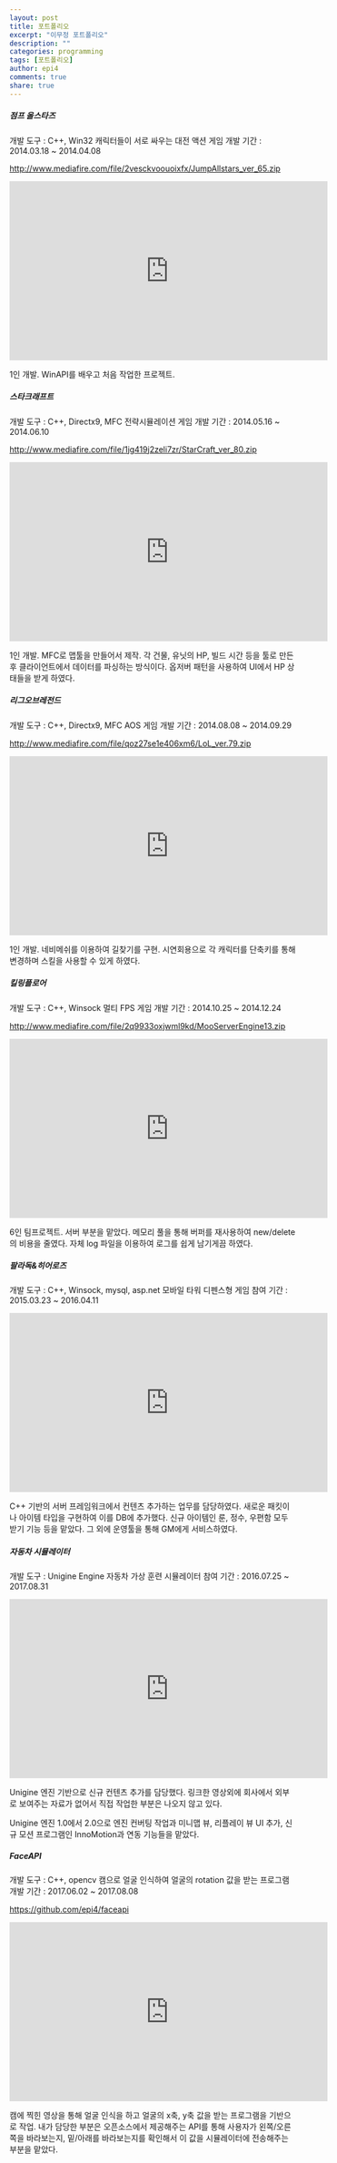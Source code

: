 ```yaml
---
layout: post
title: 포트폴리오
excerpt: "이무정 포트폴리오"
description: ""
categories: programming
tags: [포트폴리오]
author: epi4
comments: true
share: true
---
```


##### 점프 올스타즈
개발 도구 : C++, Win32
캐릭터들이 서로 싸우는 대전 액션 게임
개발 기간 : 2014.03.18 ~ 2014.04.08

http://www.mediafire.com/file/2vesckvoouoixfx/JumpAllstars_ver_65.zip

<iframe width="560" height="315" src="https://www.youtube.com/embed/Su7p872klT4" frameborder="0" allowfullscreen></iframe>

1인 개발. WinAPI를 배우고 처음 작업한 프로젝트.

##### 스타크래프트
개발 도구 : C++, Directx9, MFC
전략시뮬레이션 게임
개발 기간 : 2014.05.16 ~ 2014.06.10

http://www.mediafire.com/file/1jg419j2zeli7zr/StarCraft_ver_80.zip

<iframe width="560" height="315" src="https://www.youtube.com/embed/hFHVYx8Zppc" frameborder="0" allowfullscreen></iframe>

1인 개발. MFC로 맵툴을 만들어서 제작. 각 건물, 유닛의 HP, 빌드 시간 등을 툴로 만든 후 클라이언트에서 데이터를 파싱하는 방식이다. 옵저버 패턴을 사용하여 UI에서 HP 상태들을 받게 하였다.

##### 리그오브레전드
개발 도구 : C++, Directx9, MFC
AOS 게임
개발 기간 : 2014.08.08 ~ 2014.09.29

http://www.mediafire.com/file/qoz27se1e406xm6/LoL_ver.79.zip

<iframe width="560" height="315" src="https://www.youtube.com/embed/uJ4ETEhGc9c" frameborder="0" allowfullscreen></iframe>

1인 개발. 네비메쉬를 이용하여 길찾기를 구현. 시연회용으로 각 캐릭터를 단축키를 통해 변경하며 스킬을 사용할 수 있게 하였다.

##### 킬링플로어
개발 도구 : C++, Winsock
멀티 FPS 게임
개발 기간 : 2014.10.25 ~ 2014.12.24

http://www.mediafire.com/file/2q9933oxjwml9kd/MooServerEngine13.zip

<iframe width="560" height="315" src="https://www.youtube.com/embed/dBJnLg2pYzc" frameborder="0" allowfullscreen></iframe>

6인 팀프로젝트. 서버 부분을 맡았다. 메모리 풀을 통해 버퍼를 재사용하여 new/delete의 비용을 줄였다. 자체 log 파일을 이용하여 로그를 쉽게 남기게끔 하였다.

##### 팔라독&히어로즈
개발 도구 : C++, Winsock, mysql, asp.net
모바일 타워 디펜스형 게임
참여 기간 : 2015.03.23 ~ 2016.04.11

<iframe width="560" height="315" src="https://www.youtube.com/embed/f2aRNIY_UCw" frameborder="0" allowfullscreen></iframe>

C++ 기반의 서버 프레임워크에서 컨텐츠 추가하는 업무를 담당하였다. 새로운 패킷이나 아이템 타입을 구현하여 이를 DB에 추가했다. 신규 아이템인 룬, 정수, 우편함 모두 받기 기능 등을 맡았다. 그 외에 운영툴을 통해 GM에게 서비스하였다.

##### 자동차 시뮬레이터
개발 도구 : Unigine Engine
자동차 가상 훈련 시뮬레이터
참여 기간 : 2016.07.25 ~ 2017.08.31

<iframe width="560" height="315" src="https://www.youtube.com/embed/NOjdWAiYVGk" frameborder="0" allowfullscreen></iframe>

Unigine 엔진 기반으로 신규 컨텐츠 추가를 담당했다. 링크한 영상외에 회사에서 외부로 보여주는 자료가 없어서 직접 작업한 부분은 나오지 않고 있다.

Unigine 엔진 1.0에서 2.0으로 엔진 컨버팅 작업과 미니맵 뷰, 리플레이 뷰 UI 추가, 신규 모션 프로그램인 InnoMotion과 연동 기능들을 맡았다.

##### FaceAPI
개발 도구 : C++, opencv
캠으로 얼굴 인식하여 얼굴의 rotation 값을 받는 프로그램
개발 기간 : 2017.06.02 ~ 2017.08.08

https://github.com/epi4/faceapi

<iframe width="560" height="315" src="https://www.youtube.com/embed/Ay68ptWH6oU" frameborder="0" allowfullscreen></iframe>

캠에 찍힌 영상을 통해 얼굴 인식을 하고 얼굴의 x축, y축 값을 받는 프로그램을 기반으로 작업. 내가 담당한 부분은 오픈소스에서 제공해주는 API를 통해 사용자가 왼쪽/오른쪽을 바라보는지, 밑/아래를 바라보는지를 확인해서 이 값을 시뮬레이터에 전송해주는 부분을 맡았다.